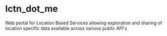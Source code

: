 lctn_dot_me
===========

Web portal for Location Based Services allowing exploration and sharing of location specific data available across various public API's